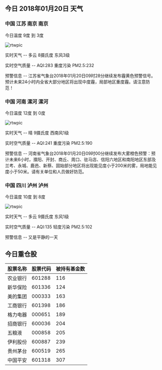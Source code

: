 ## 今日 2018年01月20日 天气
### 中国 江苏 南京 南京

今日温度 9度 到 3度

![rtwpic](http://app1.showapi.com/weather/icon/day/01.png)

实时天气 -- 多云 8摄氏度 东风3级

实时空气质量 -- AQI:283 重度污染 PM2.5:232

预警信息 -- 江苏省气象台2018年01月20日09时28分继续发布霾黄色预警信号。预计未来24小时内全省大部分地区将出现中度霾，局部地区重度霾。请注意防范！
    
### 中国 河南 漯河 漯河

今日温度 12度 到 0度

![rtwpic](http://app1.showapi.com/weather/icon/day/00.png)

实时天气 -- 晴 9摄氏度 西南风1级

实时空气质量 -- AQI:241 重度污染 PM2.5:190

预警信息 -- 河南省气象台2018年01月20日09时00分继续发布大雾橙色预警：预计未来6小时，濮阳、开封、商丘、周口、驻马店、信阳六地区和南阳地区东部及兰考、永城、鹿邑、新蔡、固始部分地区将出现能见度小于200米的雾，局地能见度小于50米。请有关单位和人员做好防范。
    
### 中国 四川 泸州 泸州

今日温度 10度 到 8度

![rtwpic](http://app1.showapi.com/weather/icon/day/01.png)

实时天气 -- 多云 9摄氏度 东风1级

实时空气质量 -- AQI:135 轻度污染 PM2.5:102

预警信息 -- 又是平静的一天
    
## 今日重仓股 

|股票名称|股票代码|被持有基金数|
|---|---|---|
|农业银行|601288|116|
|新华保险|601336|124|
|美的集团|000333|163|
|工商银行|601398|186|
|格力电器|000651|189|
|招商银行|600036|204|
|五粮液|000858|205|
|伊利股份|600887|239|
|贵州茅台|600519|265|
|中国平安|601318|307|
